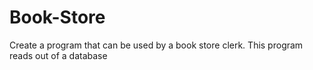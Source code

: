 # Book-Store
 Create a program that can be used by a book store clerk. This program reads out of a database
